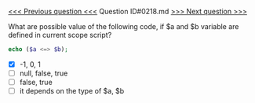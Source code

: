 [<<< Previous question <<<](0217.md)  Question ID#0218.md  [>>> Next question >>>](0219.md) 

What are possible value of the following code, if $a and $b variable are defined in current scope script?


```php
echo ($a <=> $b);

```

- [x] -1, 0, 1
- [ ] null, false, true
- [ ] false, true
- [ ] it depends on the type of $a, $b
